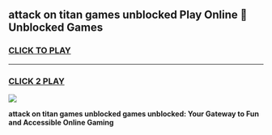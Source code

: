 
## attack on titan games unblocked Play Online 👋 Unblocked Games
<h3>
<a href="https://premium.freeplayer.one?title=attack_on_titan_games_unblocked&ref=19F">CLICK TO PLAY</a></h3>
<hr>

<h3>
<a href="https://premium.freeplayer.one?title=attack_on_titan_games_unblocked&ref=19F">CLICK 2 PLAY</a>
  
</h3>

<a href="https://premium.freeplayer.one?title=attack_on_titan_games_unblocked&ref=19F"><img src="https://clearcache.store/games.png"></a>


**attack on titan games unblocked games unblocked: Your Gateway to Fun and Accessible Online Gaming**
